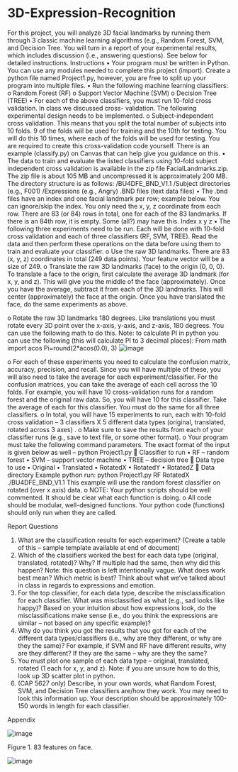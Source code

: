 # 3D-Expression-Recognition


For this project, you will analyze 3D facial landmarks by running them through 3 classic machine learning algorithms (e.g., Random Forest, SVM, and Decision Tree. You will turn in a report of your experimental results, which includes discussion (i.e., answering questions). See below for detailed instructions.
Instructions
•	Your program must be written in Python. You can use any modules needed to complete this project (import). Create a python file named Project1.py, however, you are free to split up your program into multiple files.
•	Run the following machine learning classifiers:
o	Random Forest (RF)
o	Support Vector Machine (SVM)
o	Decision Tree (TREE)
•	For each of the above classifiers, you must run 10-fold cross validation. In class we discussed cross- validation. The following experimental design needs to be implemented.
o	Subject-independent cross validation. This means that you split the total number of subjects into 10 folds. 9 of the folds will be used for training and the 10th for testing. You will do this 10 times, where each of the folds will be used for testing. You are required to create this cross-validation code yourself. There is an example (classify.py) on Canvas that can help give you guidance on this.
•	The data to train and evaluate the listed classifiers using 10-fold subject independent cross validation is available in the zip file FacialLandmarks.zip. The zip file is about 105 MB and uncompressed it is approximately 200 MB. The directory structure is as follows:
/BU4DFE_BND_V1.1
/Subject directories (e.g., F001)
/Expressions (e.g., Angry)
.BND files (text data files)
•	The .bnd files have an index and one facial landmark per row; example below. You can ignore/skip the index. You only need the x, y, z coordinate from each row. There are 83 (or 84) rows in total, one for each of the 83 landmarks. If there is an 84th row, it is empty. Some (all?) may have this.
Index x y z
•	The following three experiments need to be run. Each will be done with 10-fold cross validation and each of three classifiers (RF, SVM, TREE). Read the data and then perform these operations on the data before using them to train and evaluate your classifier.
o	Use the raw 3D landmarks. There are 83 (x, y, z) coordinates in total (249 data points). Your feature vector will be a size of 249.
o	Translate the raw 3D landmarks (face) to the origin (0, 0, 0). To translate a face to the origin, first calculate the average 3D landmark (for x, y, and z). This will give you the middle of the face (approximately). Once you have the average, subtract it from each of the 3D landmarks. This will center (approximately) the face at the origin. Once you have translated the face, do the same experiments as above.
 
o	Rotate the raw 3D landmarks 180 degrees. Like translations you must rotate every 3D point over the x-axis, y-axis, and z-axis, 180 degrees. You can use the following math to do this. Note: to calculate PI in python you can use the following (this will calculate PI to 3 decimal places):
From math import acos Pi=round(2*acos(0.0), 3)
![image](https://github.com/initinsurya/3D-Expression-Recognition/assets/65825453/4bd72774-2312-43d6-966a-56a9e6939a5f)

o	For each of these experiments you need to calculate the confusion matrix, accuracy,
precision, and recall. Since you will have multiple of these, you will also need to take the average for each experiment/classifier. For the confusion matrices, you can take the average of each cell across the 10 folds. For example, you will have 10 cross-validation runs for a random forest and the original raw data. So, you will have 10 for this classifier. Take the average of each for this classifier. You must do the same for all three classifiers.
o	In total, you will have 15 experiments to run, each with 10-fold cross validation – 3 classifiers X 5 different data types (original, translated, rotated across 3 axes) .
o	Make sure to save the results from each of your classifier runs (e.g., save to text file, or some other format).
o	Your program must take the following command parameters. The exact format of the input is given below as well – python Project1.py <classifier to run> <data type to use>
<data directory>
	Classifier to run
•	RF – random forest
•	SVM – support vector machine
•	TREE – decision tree
	Data type to use
•	Original
•	Translated
•	RotatedX
•	RotatedY
•	RotatedZ
	Data directory
Example python run: python Project1.py RF RotatedX ./BU4DFE_BND_V1.1 This example will use the random forest classifier on rotated (over x axis) data.
o	NOTE: Your python scripts should be well commented. It should be clear what each function is doing.
o	All code should be modular, well-designed functions. Your python code (functions) should only run when they are called.
 
Report Questions
1.	What are the classification results for each experiment? (Create a table of this – sample template available at end of document)
2.	Which of the classifiers worked the best for each data type (original, translated, rotated)? Why? If multiple had the same, then why did this happen? Note: this question is left intentionally vague. What does work best mean? Which metric is best? Think about what we’ve talked about in class in regards to expressions and emotion.
3.	For the top classifier, for each data type, describe the misclassification for each classifier. What was misclassified as what (e.g., sad looks like happy)? Based on your intuition about how expressions look, do the misclassifications make sense (i.e., do you think the expressions are similar – not based on any specific example)?
4.	Why do you think you got the results that you got for each of the different data types/classifiers (i.e., why are they different, or why are they the same)? For example, if SVM and RF have different results, why are they different? If they are the same – why are they the same?
5.	You must plot one sample of each data type – original, translated, rotated (1 each for x, y, and z). Note: if you are unsure how to do this, look up 3D scatter plot in python.
6.	(CAP 5627 only) Describe, in your own words, what Random Forest, SVM, and Decision Tree classifiers are/how they work. You may need to look this information up. Your description should be approximately 100-150 words in length for each classifier.


 
Appendix


![image](https://github.com/initinsurya/3D-Expression-Recognition/assets/65825453/0bc9065a-e302-4b84-8100-4cf2f9c6debe)
									


Figure 1. 83 features on face.

![image](https://github.com/initinsurya/3D-Expression-Recognition/assets/65825453/992e170e-985c-481c-bcb4-559ffa7b74f2)












